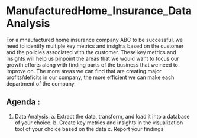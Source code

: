 # ManufacturedHome_Insurance_DataAnalysis

For a mnaufactured home insurance company ABC to be successful, we need to identify multiple key metrics and insights based on
 the customer and the policies associated with the customer. These key metrics and insights will
 help us pinpoint the areas that we would want to focus our growth efforts along with finding parts
 of the business that we need to improve on. The more areas we can find that are creating major
 profits/deficits in our company, the more efficient we can make each department of the
 company.

## Agenda :
 1. Data Analysis:
 a. Extract the data, transform, and load it into a database of your choice.
 b. Create key metrics and insights in the visualization tool of your choice based on
 the data
 c. Report your findings
